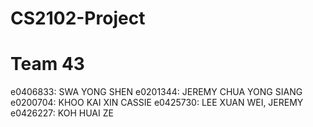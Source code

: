# CS2102-Project
# Team 43

e0406833: SWA YONG SHEN
e0201344: JEREMY CHUA YONG SIANG
e0200704: KHOO KAI XIN CASSIE
e0425730: LEE XUAN WEI, JEREMY
e0426227: KOH HUAI ZE
